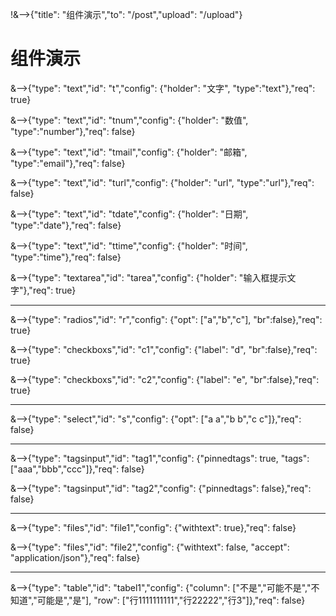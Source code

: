 !&-->{"title": "组件演示","to": "/post","upload": "/upload"}

# 组件演示

&-->{"type": "text","id": "t","config": {"holder": "文字", "type":"text"},"req": true}

&-->{"type": "text","id": "tnum","config": {"holder": "数值", "type":"number"},"req": false}

&-->{"type": "text","id": "tmail","config": {"holder": "邮箱", "type":"email"},"req": false}

&-->{"type": "text","id": "turl","config": {"holder": "url", "type":"url"},"req": false}

&-->{"type": "text","id": "tdate","config": {"holder": "日期", "type":"date"},"req": false}

&-->{"type": "text","id": "ttime","config": {"holder": "时间", "type":"time"},"req": false}

&-->{"type": "textarea","id": "tarea","config": {"holder": "输入框提示文字"},"req": true}

---

&-->{"type": "radios","id": "r","config": {"opt": ["a","b","c"], "br":false},"req": true}

&-->{"type": "checkboxs","id": "c1","config": {"label": "d", "br":false},"req": true}

&-->{"type": "checkboxs","id": "c2","config": {"label": "e", "br":false},"req": true}

---

&-->{"type": "select","id": "s","config": {"opt": ["a a","b b","c c"]},"req": false}

---

&-->{"type": "tagsinput","id": "tag1","config": {"pinnedtags": true, "tags": ["aaa","bbb","ccc"]},"req": false}

&-->{"type": "tagsinput","id": "tag2","config": {"pinnedtags": false},"req": false}

---

&-->{"type": "files","id": "file1","config": {"withtext": true},"req": false}

&-->{"type": "files","id": "file2","config": {"withtext": false, "accept": "application/json"},"req": false}

---

&-->{"type": "table","id": "tabel1","config": {"column": ["不是","可能不是","不知道","可能是","是"], "row": ["行1111111111","行22222","行3"]},"req": false}